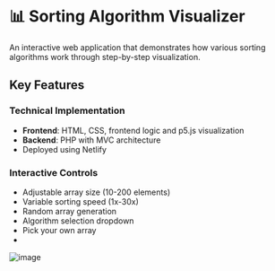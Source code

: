# 📊 Sorting Algorithm Visualizer

An interactive web application that demonstrates how various sorting algorithms work through step-by-step visualization.

## Key Features

### Technical Implementation
- **Frontend**: HTML, CSS, frontend logic and p5.js visualization
- **Backend**: PHP with MVC architecture
- Deployed using Netlify

###  Interactive Controls
- Adjustable array size (10-200 elements)
- Variable sorting speed (1x-30x)
- Random array generation
- Algorithm selection dropdown
- Pick your own array
- 
![image](https://github.com/user-attachments/assets/e8c7df04-4c49-475c-8cb9-ddebd41fcd7a)
